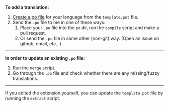 **To add a translation:**
1. [Create a po file](https://www.gnu.org/software/gettext/manual/gettext.html#Creating) for your language from the `template.pot` file.
1. Send the `.po` file to me in one of these ways:
    1. Place your `.po` file into the `po` dir, run the `compile` script and make a pull request.
    1. Or send the `.po` file in some other (non-git) way. (Open an issue on github, email, etc...)
    
---
    
**In order to update an existing `.po` file:**
1. Run the `merge` script.
1. Go through the `.po` file and check whether there are any missing/fuzzy translations.

---

If you edited the extension yourself, you can update the `template.pot` file by running the `extract` script.
